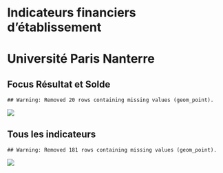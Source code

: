 Indicateurs financiers d’établissement
================

# Université Paris Nanterre

## Focus Résultat et Solde

    ## Warning: Removed 20 rows containing missing values (geom_point).

![](université_paris_nanterre_files/figure-gfm/etab.focus-1.png)<!-- -->

## Tous les indicateurs

    ## Warning: Removed 181 rows containing missing values (geom_point).

![](université_paris_nanterre_files/figure-gfm/etab-1.png)<!-- -->
